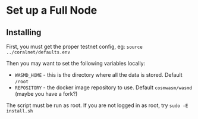 # Set up a Full Node

## Installing

First, you must get the proper testnet config, eg: `source ../coralnet/defaults.env`

Then you may want to set the following variables locally:

* `WASMD_HOME` - this is the directory where all the data is stored. Default `/root`
* `REPOSITORY` - the docker image repository to use. Default `cosmwasm/wasmd` (maybe you have a fork?)

The script must be run as root. If you are not logged in as root, try `sudo -E install.sh`